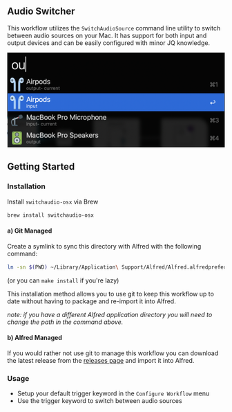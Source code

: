## Audio Switcher

This workflow utilizes the `SwitchAudioSource` command line utility to switch between audio sources on your Mac.
It has support for both input and output devices and can be easily configured with minor JQ knowledge.

<p align="center">
  <img src="./icons/usage.png" width="600">
</p>

## Getting Started

### Installation

Install `switchaudio-osx` via Brew

```zsh
brew install switchaudio-osx
```

#### a) Git Managed

Create a symlink to sync this directory with Alfred with the following command:

```zsh
ln -sn $(PWD) ~/Library/Application\ Support/Alfred/Alfred.alfredpreferences/workflows/user.workflow.audio-source
```

(or you can `make install` if you're lazy)

This installation method allows you to use git to keep this workflow up to date without having to package and re-import it into Alfred.

_note: if you have a different Alfred application directory you will need to change the path in the command above._

#### b) Alfred Managed

If you would rather not use git to manage this workflow you can download the latest release from the [releases page](https://github.com/Boettner-eric/Alfred/releases) and import it into Alfred.

### Usage

- Setup your default trigger keyword in the `Configure Workflow` menu
- Use the trigger keyword to switch between audio sources

